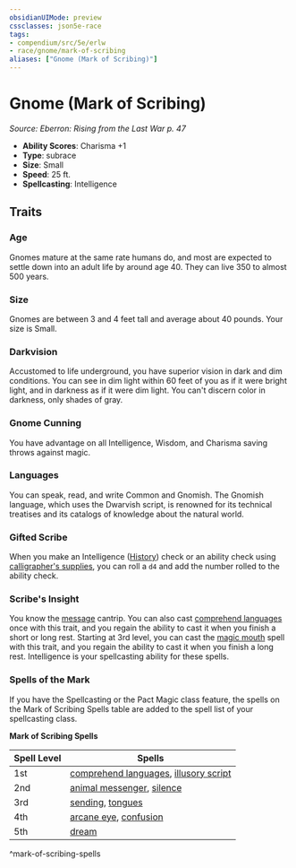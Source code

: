 ```yaml
---
obsidianUIMode: preview
cssclasses: json5e-race
tags:
- compendium/src/5e/erlw
- race/gnome/mark-of-scribing
aliases: ["Gnome (Mark of Scribing)"]
---
```

# Gnome (Mark of Scribing)
*Source: Eberron: Rising from the Last War p. 47*  

- **Ability Scores**: Charisma +1
- **Type**: subrace
- **Size**: Small
- **Speed**: 25 ft.
- **Spellcasting**: Intelligence

## Traits

### Age

Gnomes mature at the same rate humans do, and most are expected to settle down into an adult life by around age 40. They can live 350 to almost 500 years.

### Size

Gnomes are between 3 and 4 feet tall and average about 40 pounds. Your size is Small.

### Darkvision

Accustomed to life underground, you have superior vision in dark and dim conditions. You can see in dim light within 60 feet of you as if it were bright light, and in darkness as if it were dim light. You can't discern color in darkness, only shades of gray.

### Gnome Cunning

You have advantage on all Intelligence, Wisdom, and Charisma saving throws against magic.

### Languages

You can speak, read, and write Common and Gnomish. The Gnomish language, which uses the Dwarvish script, is renowned for its technical treatises and its catalogs of knowledge about the natural world.

### Gifted Scribe

When you make an Intelligence ([History](_skills.md#History)) check or an ability check using [calligrapher's supplies](calligraphers-supplies.md), you can roll a `d4` and add the number rolled to the ability check.

### Scribe's Insight

You know the [message](message.md) cantrip. You can also cast [comprehend languages](comprehend-languages.md) once with this trait, and you regain the ability to cast it when you finish a short or long rest. Starting at 3rd level, you can cast the [magic mouth](magic-mouth.md) spell with this trait, and you regain the ability to cast it when you finish a long rest. Intelligence is your spellcasting ability for these spells.

### Spells of the Mark

If you have the Spellcasting or the Pact Magic class feature, the spells on the Mark of Scribing Spells table are added to the spell list of your spellcasting class.

**Mark of Scribing Spells**

| Spell Level | Spells |
|-------------|--------|
| 1st | [comprehend languages](comprehend-languages.md), [illusory script](illusory-script.md) |
| 2nd | [animal messenger](animal-messenger.md), [silence](silence.md) |
| 3rd | [sending](sending.md), [tongues](tongues.md) |
| 4th | [arcane eye](arcane-eye.md), [confusion](confusion.md) |
| 5th | [dream](dream.md) |
^mark-of-scribing-spells